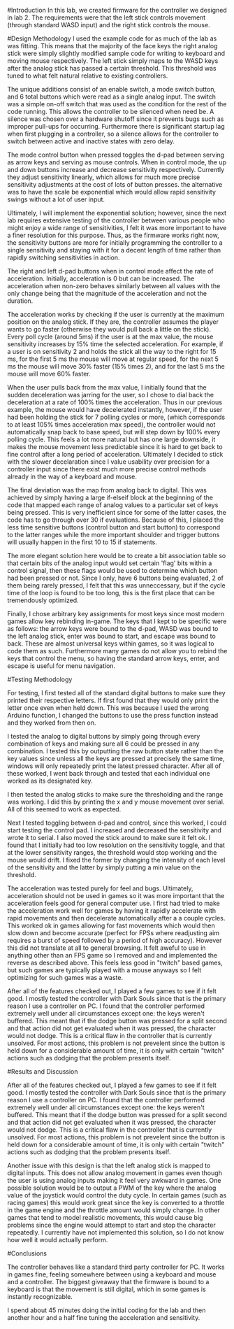#Introduction
In this lab, we created firmware for the controller we designed in lab 2. The requirements were that the left stick controls movement (through standard WASD input) and the right stick controls the mouse.

#Design Methodology
I used the example code for as much of the lab as was fitting. This means that the majority of the face keys the right analog stick were simply slightly modified sample code for writing to keyboard and moving mouse respectively. The left stick simply maps to the WASD keys after the analog stick has passed a certain threshold. This threshold was tuned to what felt natural relative to existing controllers.

The unique additions consist of an enable switch, a mode switch button, and 6 total buttons which were read as a single analog input. The switch was a simple on-off switch that was used as the condition for the rest of the code running. This allows the controller to be silenced when need be. A silence was chosen over a hardware shutoff since it prevents bugs such as improper pull-ups for occurring. Furthermore there is significant startup lag when first plugging in a controller, so a silence allows for the controller to switch between active and inactive states with zero delay.

The mode control button when pressed toggles the d-pad between serving as arrow keys and serving as mouse controls. When in control mode, the up and down buttons increase and decrease sensitivity respectively. Currently they adjust sensitivity linearly, which allows for much more precise sensitivity adjustments at the cost of lots of button presses. the alternative was to have the scale be exponential which would allow rapid sensitivity swings without a lot of user input. 

Ultimately, I will implement the exponential solution; however, since the next lab requires extensive testing of the controller between various people who might enjoy a wide range of sensitivities, I felt it was more important to have a finer resolution for this purpose. Thus, as the firmware works right now, the sensitivity buttons are more for initially programming the controller to a single sensitivity and staying with it for a decent length of time rather than rapidly switching sensitivities in action.

The right and left d-pad buttons when in control mode affect the rate of acceleration. Initially, acceleration is 0 but can be increased. The acceleration when non-zero behaves similarly between all values with the only change being that the magnitude of the acceleration and not the duration.

The acceleration works by checking if the user is currently at the maximum position on the analog stick. If they are, the controller assumes the player wants to go faster (otherwise they would pull back a little on the stick). Every poll cycle (around 5ms) if the user is at the max value, the mouse sensitivity increases by 15% time the selected acceleration. For example, if a user is on sensitivity 2 and holds the stick all the way to the right for 15 ms, for the first 5 ms the mouse will move at regular speed, for the next 5 ms the mouse will move 30% faster (15% times 2), and for the last 5 ms the mouse will move 60% faster.

When the user pulls back from the max value, I initially found that the sudden deceleration was jarring for the user, so I chose to dial back the deceleration at a rate of 100% times the acceleration. Thus in our previous example, the mouse would have decelerated instantly, however, if the user had been holding the stick for 7 polling cycles or more, (which corresponds to at least 105% times acceleration max speed), the controller would not automatically snap back to base speed, but will step down by 100% every polling cycle. This feels a lot more natural but has one large downside, it makes the mouse movement less predictable since it is hard to get back to fine control after a long period of acceleration. Ultimately I decided to stick with the slower decelaration since I value usability over precision for a controller input since there exist much more precise control methods already in the way of a keyboard and mouse. 

The final deviation was the map from analog back to digital. This was achieved by simply having a large if-elseif block at the beginning of the code that mapped each range of analog values to a particular set of keys being pressed. This is very inefficient since for some of the latter cases, the code has to go through over 30 if evaluations. Because of  this, I placed the less time sensitive buttons (control button and start button) to correspond to the latter ranges while the more important shoulder and trigger buttons will usually happen in the first 10 to 15 if statements.

The more elegant solution here would be to create a bit association table so that certain bits of the analog input would set certain 'flag' bits within a control signal, then these flags would be used to determine which button had been pressed or not. Since I only, have 6 buttons being evaluated, 2 of them being rarely pressed, I felt that this was unneccessary, but if the cycle time of the loop is found to be too long, this is the first place that can be tremendously optimized.

Finally, I chose arbitrary key assignments for most keys since most modern games allow key rebinding in-game. The keys that I kept to be specific were as follows: the arrow keys were bound to the d-pad, WASD was bound to the left analog stick, enter was bound to start, and escape was bound to back. These are almost universal keys within games, so it was logical to code them as such. Furthermore many games do not allow you to rebind the keys that control the menu, so having the standard arrow keys, enter, and escape is useful for menu navigation.

#Testing Methodology

For testing, I first tested all of the standard digital buttons to make sure they printed their respective letters. If first found that they would only print the letter once even when held down. This was because I used the wrong Arduino function, I changed the buttons to use the press function instead and they worked from then on.

I tested the analog to digital buttons by simply going through every combination of keys and making sure all 6 could be pressed in any combination. I tested this by outputting the raw button state rather than the key values since unless all the keys are pressed at precisely the same time, windows will only repeatedly print the latest pressed character. After all of these worked, I went back through and tested that each individual one worked as its designated key.

I then tested the analog sticks to make sure the thresholding and the range was working. I did this by printing the x and y mouse movement over serial. All of this seemed to work as expected. 

Next I tested toggling between d-pad and control, since this worked, I could start testing the control pad. I increased and decreased the sensitivity and wrote it to serial. I also moved the stick around to make sure it felt ok. I found that I initially had too low resolution on the sensitivity toggle, and that at the lower sensitivity ranges, the threshold would stop working and the mouse would drift. I fixed the former by changing the intensity of each level of the sensitivity and the latter by simply putting a min value on the threshold.

The acceleration was tested purely for feel and bugs. Ultimately, acceleration should not be used in games so it was more important that the acceleration feels good for general computer use. I first had tried to make the acceleration work well for games by having it rapidly accelerate with rapid movements and then decelerate automatically after a a couple cycles. This worked ok in games allowing for fast movements which would then slow down and become accurate (perfect for FPSs where readjusting aim requires a burst of speed followed by a period of high accuracy). However this did not translate at all to general browsing. It felt aweful to use in anything other than an FPS game so I removed and and implemented the reverse as described above. This feels less good in "twitch" based games, but such games are typically played with a mouse anyways so I felt optimizing for such games was a waste.

After all of the features checked out, I played a few games to see if it felt good. I mostly tested the controller with Dark Souls since that is the primary reason I use a controller on PC. I found that the controller performed extremely well under all circumstances except one: the keys weren't buffered. This meant that if the dodge button was pressed for a split second and that action did not get evaluated when it was pressed, the character would not dodge. This is a critical flaw in the controller that is currently unsolved. For most actions, this problem is not prevelent since the button is held down for a considerable amount of time, it is only with certain "twitch" actions such as dodging that the problem presents itself.

#Results and Discussion

After all of the features checked out, I played a few games to see if it felt good. I mostly tested the controller with Dark Souls since that is the primary reason I use a controller on PC. I found that the controller performed extremely well under all circumstances except one: the keys weren't buffered. This meant that if the dodge button was pressed for a split second and that action did not get evaluated when it was pressed, the character would not dodge. This is a critical flaw in the controller that is currently unsolved. For most actions, this problem is not prevelent since the button is held down for a considerable amount of time, it is only with certain "twitch" actions such as dodging that the problem presents itself.

Another issue with this design is that the left analog stick is mapped to digital inputs. This does not allow analog movement in games even though the user is using analog inputs making it feel very awkward in games. One possible solution would be to output a PWM of the key where the analog value of the joystick would control the duty cycle. In certain games (such as racing games) this would work great since the key is converted to a throttle in the game engine and the throttle amount would simply change. In other games that tend to model realistic movements, this would cause big problems since the engine would attempt to start and stop the character repeatedly. I currently have not implemented this solution, so I do not know how well it would actually perform.

#Conclusions

The controller behaves like a standard third party controller for PC. It works in games fine, feeling somewhere between using a keyboard and mouse and a controller. The biggest giveaway that the firmware is bound to a keyboard is that the movement is still digital, which in some games is instantly recognizable. 

I spend about 45 minutes doing the initial coding for the lab and then another hour and a half fine tuning the acceleration and sensitivity.
